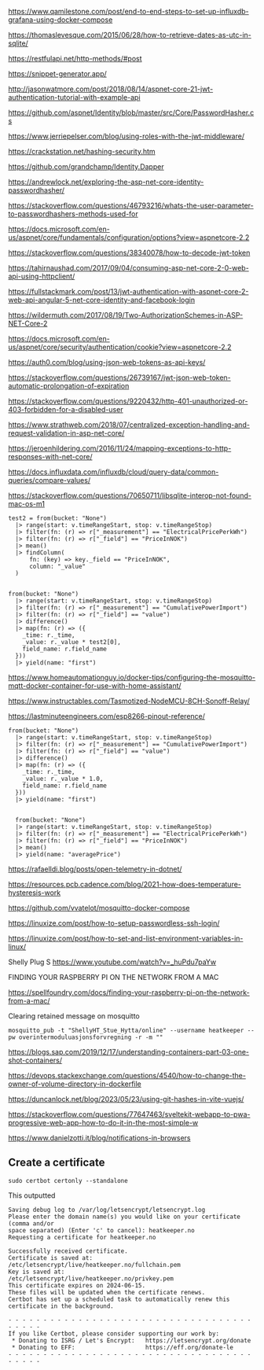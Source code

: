 https://www.qamilestone.com/post/end-to-end-steps-to-set-up-influxdb-grafana-using-docker-compose

https://thomaslevesque.com/2015/06/28/how-to-retrieve-dates-as-utc-in-sqlite/

https://restfulapi.net/http-methods/#post

https://snippet-generator.app/

http://jasonwatmore.com/post/2018/08/14/aspnet-core-21-jwt-authentication-tutorial-with-example-api

https://github.com/aspnet/Identity/blob/master/src/Core/PasswordHasher.cs

https://www.jerriepelser.com/blog/using-roles-with-the-jwt-middleware/

https://crackstation.net/hashing-security.htm

https://github.com/grandchamp/Identity.Dapper

https://andrewlock.net/exploring-the-asp-net-core-identity-passwordhasher/

https://stackoverflow.com/questions/46793216/whats-the-user-parameter-to-passwordhashers-methods-used-for

https://docs.microsoft.com/en-us/aspnet/core/fundamentals/configuration/options?view=aspnetcore-2.2

https://stackoverflow.com/questions/38340078/how-to-decode-jwt-token

https://tahirnaushad.com/2017/09/04/consuming-asp-net-core-2-0-web-api-using-httpclient/

https://fullstackmark.com/post/13/jwt-authentication-with-aspnet-core-2-web-api-angular-5-net-core-identity-and-facebook-login

https://wildermuth.com/2017/08/19/Two-AuthorizationSchemes-in-ASP-NET-Core-2

https://docs.microsoft.com/en-us/aspnet/core/security/authentication/cookie?view=aspnetcore-2.2

https://auth0.com/blog/using-json-web-tokens-as-api-keys/

https://stackoverflow.com/questions/26739167/jwt-json-web-token-automatic-prolongation-of-expiration

https://stackoverflow.com/questions/9220432/http-401-unauthorized-or-403-forbidden-for-a-disabled-user

https://www.strathweb.com/2018/07/centralized-exception-handling-and-request-validation-in-asp-net-core/

https://jeroenhildering.com/2016/11/24/mapping-exceptions-to-http-responses-with-net-core/


https://docs.influxdata.com/influxdb/cloud/query-data/common-queries/compare-values/


https://stackoverflow.com/questions/70650711/libsqlite-interop-not-found-mac-os-m1


```
test2 = from(bucket: "None")
  |> range(start: v.timeRangeStart, stop: v.timeRangeStop)
  |> filter(fn: (r) => r["_measurement"] == "ElectricalPricePerkWh")
  |> filter(fn: (r) => r["_field"] == "PriceInNOK")
  |> mean()
  |> findColumn(
      fn: (key) => key._field == "PriceInNOK",
      column: "_value"
  )
  

from(bucket: "None")
  |> range(start: v.timeRangeStart, stop: v.timeRangeStop)
  |> filter(fn: (r) => r["_measurement"] == "CumulativePowerImport")
  |> filter(fn: (r) => r["_field"] == "value")
  |> difference()
  |> map(fn: (r) => ({    
    _time: r._time,
    _value: r._value * test2[0],
    field_name: r.field_name
  }))
  |> yield(name: "first")  
```


https://www.homeautomationguy.io/docker-tips/configuring-the-mosquitto-mqtt-docker-container-for-use-with-home-assistant/


https://www.instructables.com/Tasmotized-NodeMCU-8CH-Sonoff-Relay/

https://lastminuteengineers.com/esp8266-pinout-reference/

```
from(bucket: "None")
  |> range(start: v.timeRangeStart, stop: v.timeRangeStop)
  |> filter(fn: (r) => r["_measurement"] == "CumulativePowerImport")
  |> filter(fn: (r) => r["_field"] == "value")
  |> difference()
  |> map(fn: (r) => ({    
    _time: r._time,
    _value: r._value * 1.0,
    field_name: r.field_name
  }))
  |> yield(name: "first")


  from(bucket: "None")
  |> range(start: v.timeRangeStart, stop: v.timeRangeStop)
  |> filter(fn: (r) => r["_measurement"] == "ElectricalPricePerkWh")
  |> filter(fn: (r) => r["_field"] == "PriceInNOK")
  |> mean()
  |> yield(name: "averagePrice")
 ```

 
 https://rafaelldi.blog/posts/open-telemetry-in-dotnet/


 https://resources.pcb.cadence.com/blog/2021-how-does-temperature-hysteresis-work


 https://github.com/vvatelot/mosquitto-docker-compose



 https://linuxize.com/post/how-to-setup-passwordless-ssh-login/


 https://linuxize.com/post/how-to-set-and-list-environment-variables-in-linux/  


Shelly Plug S
 https://www.youtube.com/watch?v=_huPdu7paYw


FINDING YOUR RASPBERRY PI ON THE NETWORK FROM A MAC

 https://spellfoundry.com/docs/finding-your-raspberry-pi-on-the-network-from-a-mac/


Clearing retained message on mosquitto 

```
mosquitto_pub -t "ShellyHT_Stue_Hytta/online" --username heatkeeper --pw overintermoduluasjonsforvregning -r -m ""
```


https://blogs.sap.com/2019/12/17/understanding-containers-part-03-one-shot-containers/




https://devops.stackexchange.com/questions/4540/how-to-change-the-owner-of-volume-directory-in-dockerfile

https://duncanlock.net/blog/2023/05/23/using-git-hashes-in-vite-vuejs/

https://stackoverflow.com/questions/77647463/sveltekit-webapp-to-pwa-progressive-web-app-how-to-do-it-in-the-most-simple-w

https://www.danielzotti.it/blog/notifications-in-browsers



## Create a certificate

```
sudo certbot certonly --standalone
```


This outputted 

```
Saving debug log to /var/log/letsencrypt/letsencrypt.log
Please enter the domain name(s) you would like on your certificate (comma and/or
space separated) (Enter 'c' to cancel): heatkeeper.no
Requesting a certificate for heatkeeper.no

Successfully received certificate.
Certificate is saved at: /etc/letsencrypt/live/heatkeeper.no/fullchain.pem
Key is saved at:         /etc/letsencrypt/live/heatkeeper.no/privkey.pem
This certificate expires on 2024-06-15.
These files will be updated when the certificate renews.
Certbot has set up a scheduled task to automatically renew this certificate in the background.

- - - - - - - - - - - - - - - - - - - - - - - - - - - - - - - - - - - - - - - -
If you like Certbot, please consider supporting our work by:
 * Donating to ISRG / Let's Encrypt:   https://letsencrypt.org/donate
 * Donating to EFF:                    https://eff.org/donate-le
- - - - - - - - - - - - - - - - - - - - - - - - - - - - - - - - - - - - - - - -
```